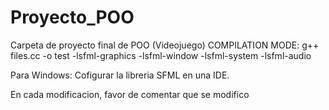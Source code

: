 # Proyecto_POO
Carpeta de proyecto final de POO (Videojuego)
COMPILATION MODE:
g++ files.cc -o test -lsfml-graphics -lsfml-window -lsfml-system -lsfml-audio

Para Windows:
Cofigurar la libreria SFML en una IDE.

En cada modificacion, favor de comentar que se modifico
